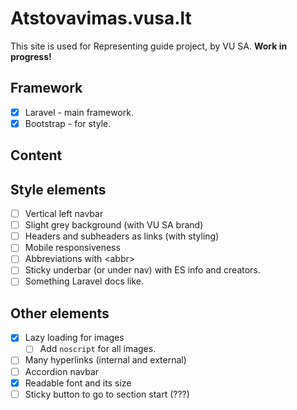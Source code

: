 # Atstovavimas.vusa.lt

This site is used for Representing guide project, by VU SA. **Work in progress!**

## Framework

- [x] Laravel - main framework.
- [x] Bootstrap - for style.

## Content


## Style elements

- [ ] Vertical left navbar
- [ ] Slight grey background (with VU SA brand)
- [ ] Headers and subheaders as links (with styling)
- [ ] Mobile responsiveness
- [ ] Abbreviations with \<abbr\>
- [ ] Sticky underbar (or under nav) with ES info and creators.
- [ ] Something Laravel docs like.

## Other elements

- [x] Lazy loading for images
  - [ ] Add `noscript` for all images.
- [ ] Many hyperlinks (internal and external)
- [ ] Accordion navbar
- [x] Readable font and its size
- [ ] Sticky button to go to section start (???)